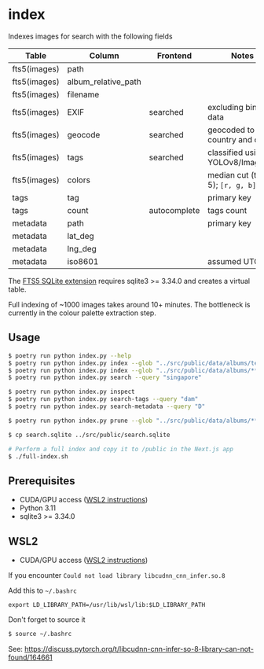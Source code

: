 # index

Indexes images for search with the following fields

| Table        | Column              | Frontend     | Notes                             |
| ------------ | ------------------- | ------------ | --------------------------------- |
| fts5(images) | path                |              |                                   |
| fts5(images) | album_relative_path |              |                                   |
| fts5(images) | filename            |              |                                   |
| fts5(images) | EXIF                | searched     | excluding binary data             |
| fts5(images) | geocode             | searched     | geocoded to country and city      |
| fts5(images) | tags                | searched     | classified using YOLOv8/ImageNet  |
| fts5(images) | colors              |              | median cut (top 5); `[r, g, b][]` |
| tags         | tag                 |              | primary key                       |
| tags         | count               | autocomplete | tags count                        |
| metadata     | path                |              | primary key                       |
| metadata     | lat_deg             |              |                                   |
| metadata     | lng_deg             |              |                                   |
| metadata     | iso8601             |              | assumed UTC                       |

The [FTS5 SQLite extension](https://www.sqlite.org/fts5.html) requires sqlite3 >= 3.34.0 and creates a virtual table.

Full indexing of ~1000 images takes around 10+ minutes. The bottleneck is currently in the colour palette extraction step.

## Usage

```sh
$ poetry run python index.py --help
$ poetry run python index.py index --glob "../src/public/data/albums/test-simple/*.jpg"
$ poetry run python index.py index --glob "../src/public/data/albums/**/*.jpg" --dbpath "search.sqlite" --dry-run
$ poetry run python index.py search --query "singapore"

$ poetry run python index.py inspect
$ poetry run python index.py search-tags --query "dam"
$ poetry run python index.py search-metadata --query "D"

$ poetry run python index.py prune --glob "../src/public/data/albums/**/*.jpg" --dbpath "search.sqlite" --dry-run

$ cp search.sqlite ../src/public/search.sqlite

# Perform a full index and copy it to /public in the Next.js app
$ ./full-index.sh
```

## Prerequisites

- CUDA/GPU access ([WSL2 instructions](https://developer.nvidia.com/cuda-downloads?target_os=Linux&target_arch=x86_64&Distribution=WSL-Ubuntu&target_version=2.0&target_type=deb_local))
- Python 3.11
- sqlite3 >= 3.34.0

## WSL2

- CUDA/GPU access ([WSL2 instructions](https://developer.nvidia.com/cuda-downloads?target_os=Linux&target_arch=x86_64&Distribution=WSL-Ubuntu&target_version=2.0&target_type=deb_local))

If you encounter `Could not load library libcudnn_cnn_infer.so.8`

Add this to `~/.bashrc`

```
export LD_LIBRARY_PATH=/usr/lib/wsl/lib:$LD_LIBRARY_PATH
```

Don't forget to source it

```sh
$ source ~/.bashrc
```

See: https://discuss.pytorch.org/t/libcudnn-cnn-infer-so-8-library-can-not-found/164661
